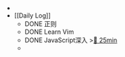 -
- [[Daily Log]]
	- DONE 正则
	- DONE Learn Vim
	- DONE JavaScript深入 >[🍅 25min](#agenda-pomo://?t=f-1685002118199-1500)
	-
